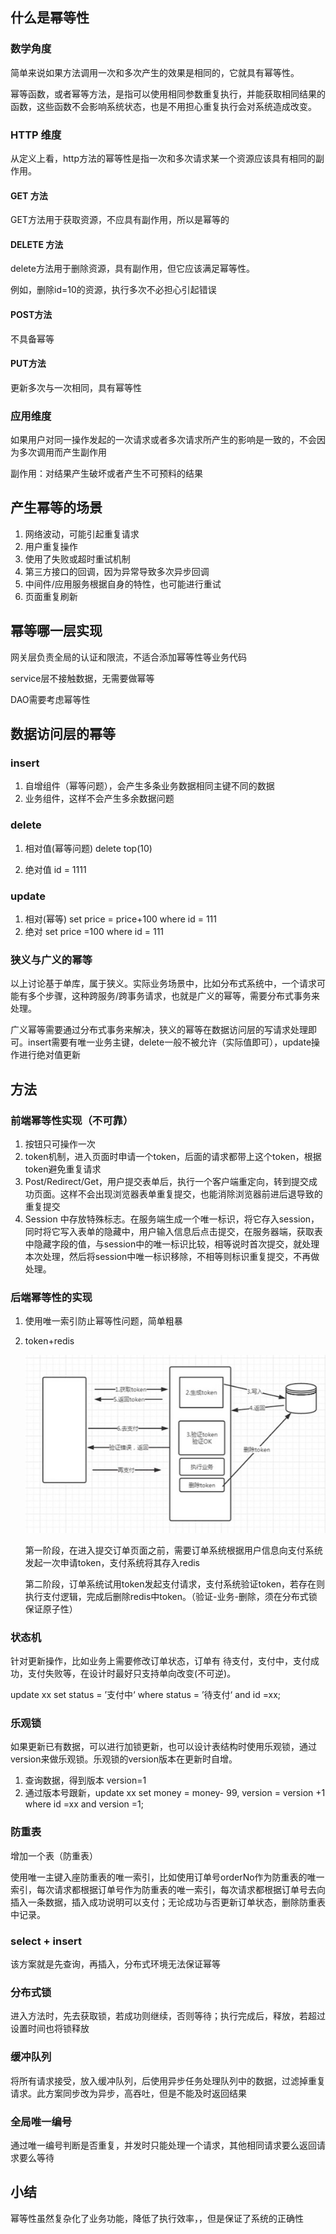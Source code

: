 ## 什么是幂等性

### 数学角度

简单来说如果方法调用一次和多次产生的效果是相同的，它就具有幂等性。

幂等函数，或者幂等方法，是指可以使用相同参数重复执行，并能获取相同结果的函数，这些函数不会影响系统状态，也是不用担心重复执行会对系统造成改变。

### HTTP 维度

从定义上看，http方法的幂等性是指一次和多次请求某一个资源应该具有相同的副作用。

#### GET 方法

GET方法用于获取资源，不应具有副作用，所以是幂等的

#### DELETE 方法

delete方法用于删除资源，具有副作用，但它应该满足幂等性。

例如，删除id=10的资源，执行多次不必担心引起错误

#### POST方法

不具备幂等

#### PUT方法

更新多次与一次相同，具有幂等性

### 应用维度

如果用户对同一操作发起的一次请求或者多次请求所产生的影响是一致的，不会因为多次调用而产生副作用

副作用：对结果产生破坏或者产生不可预料的结果

## 产生幂等的场景

1. 网络波动，可能引起重复请求
2. 用户重复操作
3. 使用了失败或超时重试机制
4. 第三方接口的回调，因为异常导致多次异步回调
5. 中间件/应用服务根据自身的特性，也可能进行重试
6. 页面重复刷新

## 幂等哪一层实现

网关层负责全局的认证和限流，不适合添加幂等性等业务代码

service层不接触数据，无需要做幂等

DAO需要考虑幂等性

## 数据访问层的幂等

### insert

1. 自增组件（幂等问题），会产生多条业务数据相同主键不同的数据
2. 业务组件，这样不会产生多余数据问题

### delete

1. 相对值(幂等问题) delete top(10)

2. 绝对值 id = 1111

### update 

1. 相对(幂等) set price = price+100 where id = 111
2. 绝对 set price =100 where id = 111

### 狭义与广义的幂等

以上讨论基于单库，属于狭义。实际业务场景中，比如分布式系统中，一个请求可能有多个步骤，这种跨服务/跨事务请求，也就是广义的幂等，需要分布式事务来处理。

广义幂等需要通过分布式事务来解决，狭义的幂等在数据访问层的写请求处理即可。insert需要有唯一业务主键，delete一般不被允许（实际值即可），update操作进行绝对值更新

## 方法

### 前端幂等性实现（不可靠）

1. 按钮只可操作一次
2. token机制，进入页面时申请一个token，后面的请求都带上这个token，根据token避免重复请求
3. Post/Redirect/Get，用户提交表单后，执行一个客户端重定向，转到提交成功页面。这样不会出现浏览器表单重复提交，也能消除浏览器前进后退导致的重复提交
4. Session 中存放特殊标志。在服务端生成一个唯一标识，将它存入session，同时将它写入表单的隐藏中，用户输入信息后点击提交，在服务器端，获取表中隐藏字段的值，与session中的唯一标识比较，相等说时首次提交，就处理本次处理，然后将session中唯一标识移除，不相等则标识重复提交，不再做处理。

### 后端幂等性的实现

1. 使用唯一索引防止幂等性问题，简单粗暴

2. token+redis

   ![token-redis](./pics/token-redis.jpg)

   第一阶段，在进入提交订单页面之前，需要订单系统根据用户信息向支付系统发起一次申请token，支付系统将其存入redis

   第二阶段，订单系统试用token发起支付请求，支付系统验证token，若存在则执行支付逻辑，完成后删除redis中token。（验证-业务-删除，须在分布式锁保证原子性）

### 状态机

针对更新操作，比如业务上需要修改订单状态，订单有 待支付，支付中，支付成功，支付失败等，在设计时最好只支持单向改变(不可逆)。

update xx set status = ’支付中‘ where status = ’待支付‘ and id =xx;

### 乐观锁

如果更新已有数据，可以进行加锁更新，也可以设计表结构时使用乐观锁，通过version来做乐观锁。乐观锁的version版本在更新时自增。

1. 查询数据，得到版本 version=1
2. 通过版本号跟新，update xx set money =  money- 99, version = version +1 where id =xx and version =1;

### 防重表

增加一个表（防重表）

使用唯一主键入座防重表的唯一索引，比如使用订单号orderNo作为防重表的唯一索引，每次请求都根据订单号作为防重表的唯一索引，每次请求都根据订单号去向插入一条数据，插入成功说明可以支付；无论成功与否更新订单状态，删除防重表中记录。

### select + insert

该方案就是先查询，再插入，分布式环境无法保证幂等

### 分布式锁

进入方法时，先去获取锁，若成功则继续，否则等待；执行完成后，释放，若超过设置时间也将锁释放

### 缓冲队列

将所有请求接受，放入缓冲队列，后使用异步任务处理队列中的数据，过滤掉重复请求。此方案同步改为异步，高吞吐，但是不能及时返回结果

### 全局唯一编号

通过唯一编号判断是否重复，并发时只能处理一个请求，其他相同请求要么返回请求要么等待

## 小结

幂等性虽然复杂化了业务功能，降低了执行效率，，但是保证了系统的正确性